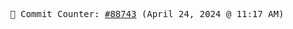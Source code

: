 <p align="center">
    <samp>
        📮 Commit Counter: <a href="https://github.com/Javascript-void0/Javascript-void0/commits/main">#88743</a> (April 24, 2024 @ 11:17 AM)
    </samp>
</p>